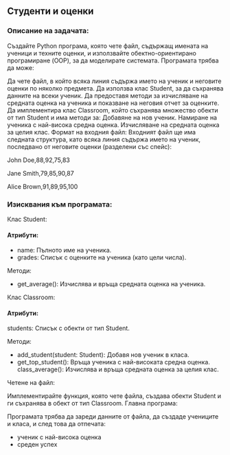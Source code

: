 ## Студенти и оценки

### Описание на задачата:
Създайте Python програма, която чете файл, съдържащ имената на ученици и техните оценки, и използвайте обектно-ориентирано програмиране (OOP), за да моделирате системата. Програмата трябва да може:

Да чете файл, в който всяка линия съдържа името на ученик и неговите оценки по няколко предмета.
Да използва клас Student, за да съхранява данните на всеки ученик.
Да предоставя методи за изчисляване на средната оценка на ученика и показване на неговия отчет за оценките.
Да имплементира клас Classroom, който съхранява множество обекти от тип Student и има методи за:
Добавяне на нов ученик.
Намиране на ученика с най-висока средна оценка.
Изчисляване на средната оценка за целия клас.
Формат на входния файл:
Входният файл ще има следната структура, като всяка линия съдържа името на ученик, последвано от неговите оценки (разделени със спейс):

John Doe,88,92,75,83

Jane Smith,79,85,90,87

Alice Brown,91,89,95,100

### Изисквания към програмата:

Клас Student:

#### Атрибути:
- name: Пълното име на ученика.
- grades: Списък с оценките на ученика (като цели числа).

Методи:
- get_average(): Изчислява и връща средната оценка на ученика.

Клас Classroom:

#### Атрибути:
students: Списък с обекти от тип Student.

Методи:
- add_student(student: Student): Добавя нов ученик в класа.
- get_top_student(): Връща ученика с най-високата средна оценка.
class_average(): Изчислява и връща средната оценка за целия клас.


Четене на файл:

Имплементирайте функция, която чете файла, създава обекти Student и ги съхранява в обект от тип Classroom.
Главна програма:

Програмата трябва да зареди данните от файла, да създаде учениците и класа, и след това да отпечата:
- ученик с най-висока оценка
- среден успех
